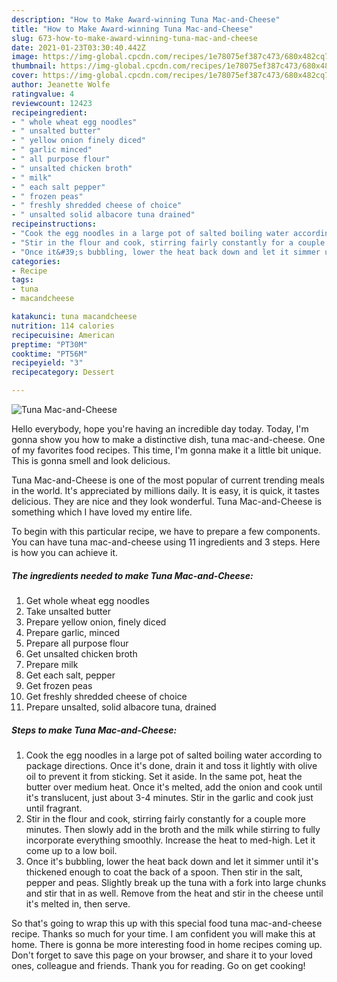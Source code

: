 ```yaml
---
description: "How to Make Award-winning Tuna Mac-and-Cheese"
title: "How to Make Award-winning Tuna Mac-and-Cheese"
slug: 673-how-to-make-award-winning-tuna-mac-and-cheese
date: 2021-01-23T03:30:40.442Z
image: https://img-global.cpcdn.com/recipes/1e78075ef387c473/680x482cq70/tuna-mac-and-cheese-recipe-main-photo.jpg
thumbnail: https://img-global.cpcdn.com/recipes/1e78075ef387c473/680x482cq70/tuna-mac-and-cheese-recipe-main-photo.jpg
cover: https://img-global.cpcdn.com/recipes/1e78075ef387c473/680x482cq70/tuna-mac-and-cheese-recipe-main-photo.jpg
author: Jeanette Wolfe
ratingvalue: 4
reviewcount: 12423
recipeingredient:
- " whole wheat egg noodles"
- " unsalted butter"
- " yellow onion finely diced"
- " garlic minced"
- " all purpose flour"
- " unsalted chicken broth"
- " milk"
- " each salt pepper"
- " frozen peas"
- " freshly shredded cheese of choice"
- " unsalted solid albacore tuna drained"
recipeinstructions:
- "Cook the egg noodles in a large pot of salted boiling water according to package directions. Once it&#39;s done, drain it and toss it lightly with olive oil to prevent it from sticking. Set it aside. In the same pot, heat the butter over medium heat. Once it&#39;s melted, add the onion and cook until it&#39;s translucent, just about 3-4 minutes. Stir in the garlic and cook just until fragrant."
- "Stir in the flour and cook, stirring fairly constantly for a couple more minutes. Then slowly add in the broth and the milk while stirring to fully incorporate everything smoothly. Increase the heat to med-high. Let it come up to a low boil."
- "Once it&#39;s bubbling, lower the heat back down and let it simmer until it&#39;s thickened enough to coat the back of a spoon. Then stir in the salt, pepper and peas. Slightly break up the tuna with a fork into large chunks and stir that in as well. Remove from the heat and stir in the cheese until it&#39;s melted in, then serve."
categories:
- Recipe
tags:
- tuna
- macandcheese

katakunci: tuna macandcheese 
nutrition: 114 calories
recipecuisine: American
preptime: "PT30M"
cooktime: "PT56M"
recipeyield: "3"
recipecategory: Dessert

---
```



![Tuna Mac-and-Cheese](https://img-global.cpcdn.com/recipes/1e78075ef387c473/680x482cq70/tuna-mac-and-cheese-recipe-main-photo.jpg)

Hello everybody, hope you're having an incredible day today. Today, I'm gonna show you how to make a distinctive dish, tuna mac-and-cheese. One of my favorites food recipes. This time, I'm gonna make it a little bit unique. This is gonna smell and look delicious.

Tuna Mac-and-Cheese is one of the most popular of current trending meals in the world. It's appreciated by millions daily. It is easy, it is quick, it tastes delicious. They are nice and they look wonderful. Tuna Mac-and-Cheese is something which I have loved my entire life.




To begin with this particular recipe, we have to prepare a few components. You can have tuna mac-and-cheese using 11 ingredients and 3 steps. Here is how you can achieve it.

<!--inarticleads1-->

##### The ingredients needed to make Tuna Mac-and-Cheese:

1. Get  whole wheat egg noodles
1. Take  unsalted butter
1. Prepare  yellow onion, finely diced
1. Prepare  garlic, minced
1. Prepare  all purpose flour
1. Get  unsalted chicken broth
1. Prepare  milk
1. Get  each salt, pepper
1. Get  frozen peas
1. Get  freshly shredded cheese of choice
1. Prepare  unsalted, solid albacore tuna, drained




<!--inarticleads2-->

##### Steps to make Tuna Mac-and-Cheese:

1. Cook the egg noodles in a large pot of salted boiling water according to package directions. Once it&#39;s done, drain it and toss it lightly with olive oil to prevent it from sticking. Set it aside. In the same pot, heat the butter over medium heat. Once it&#39;s melted, add the onion and cook until it&#39;s translucent, just about 3-4 minutes. Stir in the garlic and cook just until fragrant.
1. Stir in the flour and cook, stirring fairly constantly for a couple more minutes. Then slowly add in the broth and the milk while stirring to fully incorporate everything smoothly. Increase the heat to med-high. Let it come up to a low boil.
1. Once it&#39;s bubbling, lower the heat back down and let it simmer until it&#39;s thickened enough to coat the back of a spoon. Then stir in the salt, pepper and peas. Slightly break up the tuna with a fork into large chunks and stir that in as well. Remove from the heat and stir in the cheese until it&#39;s melted in, then serve.




So that's going to wrap this up with this special food tuna mac-and-cheese recipe. Thanks so much for your time. I am confident you will make this at home. There is gonna be more interesting food in home recipes coming up. Don't forget to save this page on your browser, and share it to your loved ones, colleague and friends. Thank you for reading. Go on get cooking!
